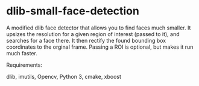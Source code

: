 # dlib-small-face-detection

A modified dlib face detector that allows you to find faces much smaller.  It
upsizes the resolution for a given region of interest (passed to it), and searches
for a face there.  It then rectify the found bounding box coordinates to the orginal 
frame.  Passing a ROI is optional, but makes it run much faster.

Requirements:

dlib, imutils, Opencv, Python 3, cmake, xboost
